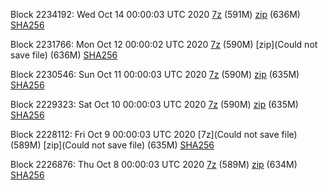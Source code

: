 Block 2234192: Wed Oct 14 00:00:03 UTC 2020 [7z]() (591M) [zip]() (636M) [SHA256]()

Block 2231766: Mon Oct 12 00:00:02 UTC 2020 [7z]() (590M) [zip](Could not save file) (636M) [SHA256]()

Block 2230546: Sun Oct 11 00:00:03 UTC 2020 [7z]() (590M) [zip](https://transfer.sh/EILQF/bootstrap.dat.20201011.zip) (635M) [SHA256](https://transfer.sh/XM4If/sha256.txt)

Block 2229323: Sat Oct 10 00:00:03 UTC 2020 [7z]() (590M) [zip]() (635M) [SHA256]()

Block 2228112: Fri Oct  9 00:00:03 UTC 2020 [7z](Could not save file) (589M) [zip](Could not save file) (635M) [SHA256](https://transfer.sh/jKGQE/sha256.txt)

Block 2226876: Thu Oct  8 00:00:03 UTC 2020 [7z]() (589M) [zip]() (634M) [SHA256]()
